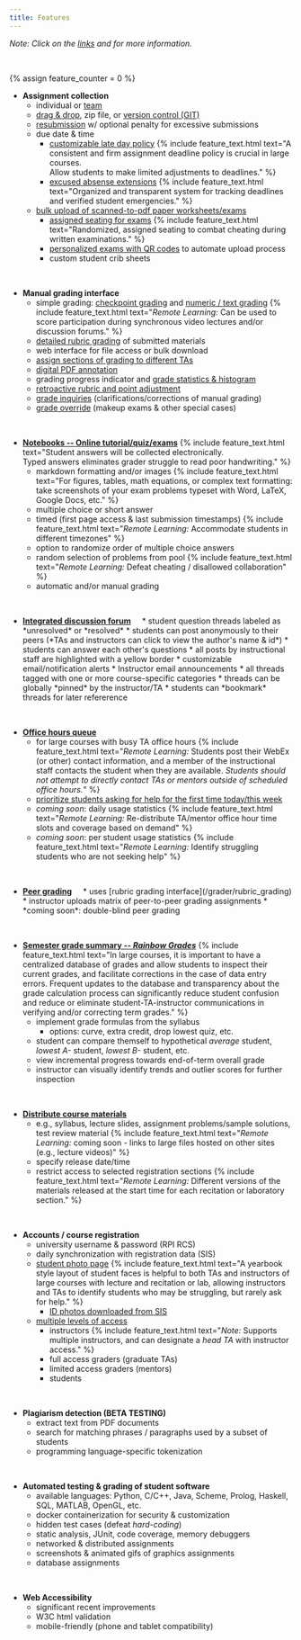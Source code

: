 ```yaml
---
title: Features
---
```



_Note: Click on the <u>links</u> and <i class="fas fa-info-circle" style="font-size:25px;color:#316498;"></i> for more information._

&nbsp;

{% assign feature_counter = 0 %}

* **Assignment collection**   
  * individual or [team](/student/team_assignments)
  * [drag & drop](/student/submission), zip file, or [version control (GIT)](/student/git_submission)
  * [resubmission](/student/managing_versions) w/ optional penalty for excessive submissions
  * due date & time 
    * [customizable late day policy](/student/late_days)
        {% include feature_text.html
           text="A consistent and firm assignment deadline policy is crucial in large courses.  
                 Allow students to make limited adjustments to deadlines." %}
    * [excused absense extensions](/student/late_days#excused-absense-extensions)
        {% include feature_text.html
           text="Organized and transparent system for tracking deadlines 
                 and verified student emergencies." %}
  * [bulk upload of scanned-to-pdf paper worksheets/exams](/instructor/bulk_pdf_upload)
    * [assigned seating for exams](/instructor/rainbow_grades/room_templates)
        {% include feature_text.html
           text="Randomized, assigned seating to combat cheating during written examinations." %}
    * [personalized exams with QR codes](/instructor/personalized_exams) to automate upload process
    * custom student crib sheets

&nbsp;


* **Manual grading interface**
  * simple grading: [checkpoint grading](/grader/checkpoint_grading) and [numeric / text grading](/grader/numeric_text_grading) {% include feature_text.html text="<em>Remote Learning:</em> Can be used to score participation during synchronous video lectures and/or discussion forums." %}
  * [detailed rubric grading](/grader/rubric_grading) of submitted materials
  * web interface for file access or bulk download
  * [assign sections of grading to different TAs](/instructor/create_edit_gradeable#grader-assignment-method)
  * [digital PDF annotation](/grader/rubric_grading#overall-comment-and-pdf-annotations)
  * grading progress indicator and [grade statistics & histogram](/grader/rubric_grading_statistics)
  * [retroactive rubric and point adjustment](/grader/rubric_grading#rubric-common-mark-editing)
  * [grade inquiries](/student/grade_inquiry_student) (clarifications/corrections of manual grading)
  * [grade override](/instructor/grade_override) (makeup exams & other special cases)

&nbsp;


* **[Notebooks -- Online tutorial/quiz/exams](/instructor/assignment_configuration/notebook)**
    {% include feature_text.html
        text="Student answers will be collected electronically. <br> 
              Typed answers eliminates grader struggle to read poor handwriting." %}
  * markdown formatting and/or images {% include feature_text.html text="For figures, tables, math equations, or complex text formatting: take screenshots of your exam problems typeset with Word, LaTeX, Google Docs, etc." %}
  * multiple choice or short answer
  * timed (first page access & last submission timestamps) {% include feature_text.html text="<em>Remote Learning:</em> Accommodate students in different timezones" %}
  * option to randomize order of multiple choice answers
  * random selection of problems from pool {% include feature_text.html text="<em>Remote Learning:</em> Defeat cheating / disallowed collaboration" %}
  * automatic and/or manual grading

&nbsp;


* **[Integrated discussion forum](/student/discussion_forum)** <button style="background-color:#ffffff;border:none;outline:none;" onclick='return toggle_display("myforumtag");' href="#"><i class="fas fa-info-circle" style="font-size:25px;color:#316498;"></i></button>
    <div markdown="0" id="myforumtag" style="display: none; background-color:#e6f1f7; color:#666666;">
    <ul>
    <li><em>General and Remote Learning Suggestions:</em></li>
    <ul>
    <li>Discuss assigned reading: "Write a 100-200 word response to the assigned reading, asking a question, or commenting on a classmate's post."</li>
    <li>Project status report: "Post a screenshot of your collected data, describe one challenge you have overcome, and describe one problem you have not yet resolved."</li>
    <li>Forum participation can be graded by the checkpoint or numeric/text gradable interfaces, or made available as a panel within the  interface for a rubric gradeable.</li>
    </ul>
    </ul>
    </div>
  * student question threads labeled as *unresolved* or *resolved*
    * students can post anonymously to their peers  
      (*TAs and instructors can click to view the author's name & id*)
    * students can answer each other's questions
    * all posts by instructional staff are highlighted with a yellow border
  * customizable email/notification alerts
    * Instructor email announcements
  * all threads tagged with one or more course-specific categories
  * threads can be globally *pinned* by the instructor/TA
  * students can *bookmark* threads for later refererence

&nbsp;


* **[Office hours queue](/grader/queue)**
  * for large courses with busy TA office hours {% include feature_text.html text="<em>Remote Learning:</em> Students post their WebEx (or other) contact information, and a member of the instructional staff contacts the student when they are available.  <em>Students should not attempt to directly contact TAs or mentors outside of scheduled office hours.</em>" %}
  * [prioritize students asking for help for the first time today/this week](/grader/queue#helping-students-in-the-office-hours-queue)
  * *coming soon*: daily usage statistics {% include feature_text.html text="<em>Remote Learning:</em> Re-distribute TA/mentor office hour time slots and coverage based on demand" %}
  * *coming soon*: per student usage statistics {% include feature_text.html text="<em>Remote Learning:</em> Identify struggling students who are not seeking help" %}

&nbsp;


* **[Peer grading](/instructor/peer_grading)** <button style="background-color:#ffffff;border:none;outline:none;" onclick='return toggle_display("mypeertag");' href="#"><i class="fas fa-info-circle" style="font-size:25px;color:#316498;"></i></button>
    <div markdown="0" id="mypeertag" style="display: none; background-color:#e6f1f7; color:#666666;"><ul>
    <li><em>General and Remote Learning Suggestions:</em></li>
    <ul>
    <li>Collect written feedback from classmates during synchronous video presentations.</li>
    <li>Review intermediate phase of assignment or project.  Students can share and reviewing sample output, graphs,
    and screenshots of the current progress, and give each other references or specific suggestions for what to try next to overcome these challenges or debug their implementation.</li>
    <li>Detailed peer grading of mathematical proofs for correctness.  Similar to rigorous academic paper review.</li>
    <li>Opt-in for extra credit or mandatory participation for a course grade.</li>
    <li>Evaluate for consistency with other peer marks.</li>
    </ul>
    </ul></div>
  * uses [rubric grading interface](/grader/rubric_grading)
  * instructor uploads matrix of peer-to-peer grading assignments
  * *coming soon*: double-blind peer grading

&nbsp;


* **[Semester grade summary -- *Rainbow Grades*](/instructor/rainbow_grades/index)** {% include feature_text.html text="In large courses, it is important to have a centralized database of grades and allow students to inspect their current grades, and facilitate corrections in the case of data entry errors.  Frequent updates to the database and transparency about the grade calculation process can significantly reduce student confusion and reduce or eliminate student-TA-instructor communications in verifying and/or correcting term grades." %}
  * implement grade formulas from the syllabus
    * options: curve, extra credit, drop lowest quiz, etc.
  * student can compare themself to hypothetical *average* student, *lowest A-* student, *lowest B-* student, etc.
  * view incremental progress towards end-of-term overall grade
  * instructor can visually identify trends and outlier scores for further inspection

&nbsp;


* **[Distribute course materials](/instructor/course_materials)**
  * e.g., syllabus, lecture slides, assignment problems/sample solutions, test review material {% include feature_text.html text="<em>Remote Learning:</em> coming soon - links to large files hosted on other sites (e.g., lecture videos)" %}
  * specify release date/time
  * restrict access to selected registration sections {% include feature_text.html text="<em>Remote Learning:</em> Different versions of the materials released at the start time for each recitation or laboratory section." %}

&nbsp;


* **Accounts / course registration**
  * university username & password (RPI RCS)
  * daily synchronization with registration data (SIS)
  * [student photo page](/instructor/student_photos) {% include feature_text.html text="A yearbook style layout of student faces is helpful to both TAs and instructors of large courses with lecture and recitation or lab, allowing instructors and TAs to identify students who may be struggling, but rarely ask for help." %}
    * [ID photos downloaded from SIS](/instructor/student_photos#photo-scraper)
  * [multiple levels of access](/sysadmin/user_access_level#user-group-or-role)
    * instructors {% include feature_text.html text="<em>Note:</em> Supports multiple instructors, and can designate a <em>head TA</em> with instructor access." %}
    * full access graders (graduate TAs)
    * limited access graders (mentors)
    * students

&nbsp;


* **Plagiarism detection (BETA TESTING)**
  * extract text from PDF documents
  * search for matching phrases / paragraphs used by a subset of students
  * programming language-specific tokenization

&nbsp;


* **Automated testing & grading of student software**
  * available languages: Python, C/C++, Java, Scheme, Prolog, Haskell, SQL, MATLAB, OpenGL, etc.
  * docker containerization for security & customization
  * hidden test cases (defeat *hard-coding*)
  * static analysis, JUnit, code coverage, memory debuggers
  * networked & distributed assignments
  * screenshots & animated gifs of graphics assignments
  * database assignments

&nbsp;


* **Web Accessibility**
  * significant recent improvements
  * W3C html validation
  * mobile-friendly (phone and tablet compatibility)
